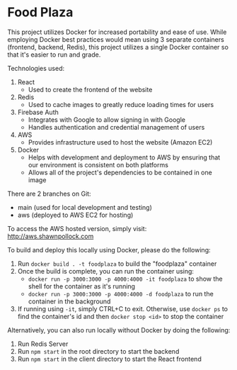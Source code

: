 # Food Plaza

This project utilizes Docker for increased portability and ease of use. While employing Docker best practices would mean using 3 separate containers (frontend, backend, Redis), this project utilizes a single Docker container so that it's easier to run and grade.

Technologies used:
1. React
    - Used to create the frontend of the website
2. Redis
    - Used to cache images to greatly reduce loading times for users
3. Firebase Auth
    - Integrates with Google to allow signing in with Google
    - Handles authentication and credential management of users
4. AWS
    - Provides infrastructure used to host the website (Amazon EC2)
5. Docker
    - Helps with development and deployment to AWS by ensuring that our environment is consistent on both platforms
    - Allows all of the project's dependencies to be contained in one image

There are 2 branches on Git: 
- main (used for local development and testing)
- aws (deployed to AWS EC2 for hosting)

To access the AWS hosted version, simply visit: http://aws.shawnpollock.com

To build and deploy this locally using Docker, please do the following:
1. Run `docker build . -t foodplaza` to build the "foodplaza" container
2. Once the build is complete, you can run the container using:
    - `docker run -p 3000:3000 -p 4000:4000 -it foodplaza` to show the shell for the container as it's running
    - `docker run -p 3000:3000 -p 4000:4000 -d foodplaza` to run the container in the background
3. If running using `-it`, simply CTRL+C to exit. Otherwise, use `docker ps` to find the container's id and then `docker stop <id>` to stop the container

Alternatively, you can also run locally without Docker by doing the following:
1. Run Redis Server
2. Run `npm start` in the root directory to start the backend 
3. Run `npm start` in the client directory to start the React frontend
